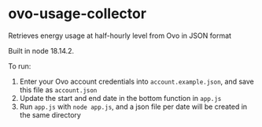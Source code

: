 # ovo-usage-collector
Retrieves energy usage at half-hourly level from Ovo in JSON format

Built in node 18.14.2.

To run:

1. Enter your Ovo account credentials into `account.example.json`, and save this file as `account.json`
2. Update the start and end date in the bottom function in `app.js`
3. Run `app.js` with `node app.js`, and a json file per date will be created in the same directory